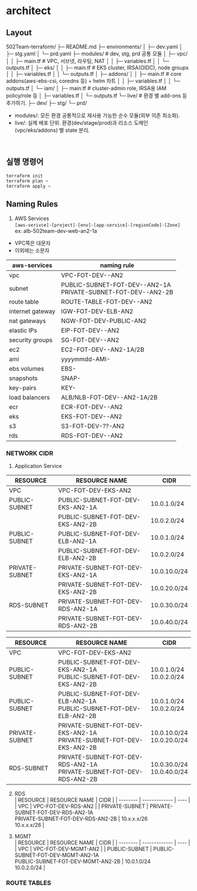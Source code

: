 # architect  

## Layout
502Team-terraform/
├─ README.md
├─ environments/
│  ├─ dev.yaml
│  ├─ stg.yaml
│  └─ prd.yaml
├─ modules/           # dev, stg, prd 공통 모듈
│  ├─ vpc/
│  │  ├─ main.tf      # VPC, 서브넷, 라우팅, NAT
│  │  ├─ variables.tf
│  │  └─ outputs.tf
│  ├─ eks/
│  │  ├─ main.tf      # EKS cluster, IRSA(OIDC), node groups
│  │  ├─ variables.tf
│  │  └─ outputs.tf
│  ├─ addons/
│  │  ├─ main.tf      # core addons(aws-ebs-csi, coredns 등) + helm 차트
│  │  ├─ variables.tf
│  │  └─ outputs.tf
│  └─ iam/
│     ├─ main.tf      # cluster-admin role, IRSA용 IAM policy/role 등
│     ├─ variables.tf
│     └─ outputs.tf
└─ live/              # 환경 별 add-ons 등 추가하기.
   ├─ dev/
   ├─ stg/
   └─ prd/



- modules/: 모든 환경 공통적으로 재사용 가능한 순수 모듈(외부 의존 최소화).  
- live/: 실제 배포 단위. 환경(dev/stage/prod)과 리소스 도메인(vpc/eks/addons) 별 state 분리.  
<br>

## 실행 명령어
```
terraform init
terraform plan ~
terraform apply ~
```

## Naming Rules
1. AWS Services  
`[aws-serivce]-[project]-[env]-[app-service]-[regionCode]-[Zone]`  
ex: alb-502team-dev-web-an2-1a  
- VPC쪽은 대문자  
- 이외에는 소문자  

| aws-services       | naming rule  |
| ------------------ | ------------ |
| vpc                | VPC-FOT-DEV-<SERVICE>-AN2 | 
| subnet             | PUBLIC-SUBNET-FOT-DEV-<SERVICE-NAME>-AN2-1A <br> PRIVATE-SUBNET-FOT-DEV-<SERVICE-NAME>-AN2-2B |
| route table        | ROUTE-TABLE-FOT-DEV-<SERVICE-NAME>-AN2 |
| internet gateway   | IGW-FOT-DEV-ELB-AN2 |
| nat gateways       | NGW-FOT-DEV-PUBLIC-AN2 |
| elastic IPs        | EIP-FOT-DEV-<SERVICE-NAME>-AN2 | 
| security groups    | SG-FOT-DEV-<SERVICE-NAME>-AN2 | 
| ec2                | EC2-FOT-DEV-<SERVICE-NAME>-AN2-1A/2B |
| ami                | yyyymmdd-AMI-<EC2-NAME> |
| ebs volumes        | EBS-<EC2-NAME> |
| snapshots          | SNAP-<EC2-NAME> | 
| key-pairs          | KEY-<EC2-SERVICE-NAME> |
| load balancers     | ALB/NLB-FOT-DEV-<SERVICE-NAME>-AN2-1A/2B |
| ecr                | ECR-FOT-DEV-<SERVICE-NAME>-AN2 |
| eks                | EKS-FOT-DEV-<CLUSTER-NAME>-AN2 |
| s3                 | S3-FOT-DEV-??-AN2 |
| rds                | RDS-FOT-DEV-<SERVICE-NAME>-AN2 |

### NETWORK CIDR  

1. Application Service  

| RESOURCE      | RESOURCE NAME                        | CIDR        |
| ------------- | ------------------------------------ | ----------- |
| VPC           | VPC-FOT-DEV-EKS-AN2                  |             |
| PUBLIC-SUBNET | PUBLIC-SUBNET-FOT-DEV-EKS-AN2-1A     | 10.0.1.0/24 |
|               | PUBLIC-SUBNET-FOT-DEV-EKS-AN2-2B     | 10.0.2.0/24 |
| PUBLIC-SUBNET | PUBLIC-SUBNET-FOT-DEV-ELB-AN2-1A     | 10.0.1.0/24 |
|               | PUBLIC-SUBNET-FOT-DEV-ELB-AN2-2B     | 10.0.2.0/24 |
| PRIVATE-SUBNET| PRIVATE-SUBNET-FOT-DEV-EKS-AN2-1A    | 10.0.10.0/24 |
|               | PRIVATE-SUBNET-FOT-DEV-EKS-AN2-2B    | 10.0.20.0/24 |
| RDS-SUBNET    | PRIVATE-SUBNET-FOT-DEV-RDS-AN2-1A    | 10.0.30.0/24 |
|               | PRIVATE-SUBNET-FOT-DEV-RDS-AN2-2B    | 10.0.40.0/24 |


| RESOURCE      | RESOURCE NAME                                                                | CIDR                           |
| ------------- | ---------------------------------------------------------------------------- | ------------------------------ |
| VPC           | VPC-FOT-DEV-EKS-AN2                                                          |                                |
| PUBLIC-SUBNET | PUBLIC-SUBNET-FOT-DEV-EKS-AN2-1A <br> PUBLIC-SUBNET-FOT-DEV-EKS-AN2-2B       | 10.0.1.0/24 <br> 10.0.2.0/24   |
| PUBLIC-SUBNET | PUBLIC-SUBNET-FOT-DEV-ELB-AN2-1A <br> PUBLIC-SUBNET-FOT-DEV-ELB-AN2-2B       | 10.0.1.0/24 <br> 10.0.2.0/24   |
| PRIVATE-SUBNET| PRIVATE-SUBNET-FOT-DEV-EKS-AN2-1A <br> PRIVATE-SUBNET-FOT-DEV-EKS-AN2-2B     | 10.0.10.0/24 <br> 10.0.20.0/24 |
| RDS-SUBNET    | PRIVATE-SUBNET-FOT-DEV-RDS-AN2-1A <br> PRIVATE-SUBNET-FOT-DEV-RDS-AN2-2B     | 10.0.30.0/24 <br> 10.0.40.0/24 |



2. RDS  
| RESOURCE | RESOURCE NAME | CIDR |
| -------- | ------------- | ---- |
| VPC             | VPC-FOT-DEV-RDS-AN2 |
| PRIVATE-SUBNET  | PRIVATE-SUBNET-FOT-DEV-RDS-AN2-1A <br> PRIVATE-SUBNET-FOT-DEV-RDS-AN2-2B | 10.x.x.x/26 <br> 10.x.x.x/26 |

3. MGMT  
| RESOURCE | RESOURCE NAME | CIDR |
| -------- | ------------- | ---- |
| VPC             | VPC-FOT-DEV-MGMT-AN2 |
| PUBLIC-SUBNET   | PUBLIC-SUBNET-FOT-DEV-MGMT-AN2-1A <br> PUBLIC-SUBNET-FOT-DEV-MGMT-AN2-2B | 10.0.1.0/24 <br> 10.0.2.0/24 |

### ROUTE TABLES